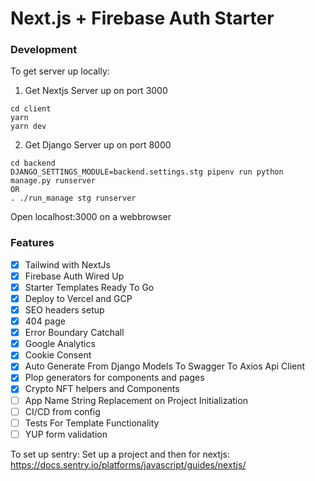 # Next.js + Firebase Auth Starter

### Development
To get server up locally:
1. Get Nextjs Server up on port 3000
```
cd client
yarn
yarn dev
```
2. Get Django Server up on port 8000
```
cd backend
DJANGO_SETTINGS_MODULE=backend.settings.stg pipenv run python manage.py runserver
OR
. ./run_manage stg runserver
```
Open localhost:3000 on a webbrowser

### Features
- [x] Tailwind with NextJs
- [x] Firebase Auth Wired Up
- [x] Starter Templates Ready To Go
- [x] Deploy to Vercel and GCP
- [x] SEO headers setup
- [x] 404 page
- [x] Error Boundary Catchall
- [x] Google Analytics
- [x] Cookie Consent
- [x] Auto Generate From Django Models To Swagger To Axios Api Client
- [x] Plop generators for components and pages
- [x] Crypto NFT helpers and Components
- [ ] App Name String Replacement on Project Initialization
- [ ] CI/CD from config
- [ ] Tests For Template Functionality
- [ ] YUP form validation

To set up sentry:
Set up a project and then for nextjs:
https://docs.sentry.io/platforms/javascript/guides/nextjs/
